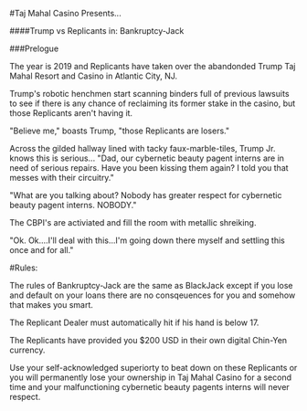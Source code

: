 #Taj Mahal Casino Presents...

####Trump vs Replicants in: Bankruptcy-Jack

###Prelogue 

The year is 2019 and Replicants have taken over the abandonded Trump Taj Mahal Resort and Casino in Atlantic City, NJ.

Trump's robotic henchmen start scanning binders full of previous lawsuits to see if there is any chance of reclaiming its former stake in the casino, but those Replicants aren't having it.

"Believe me," boasts Trump, "those Replicants are losers."

Across the gilded hallway lined with tacky faux-marble-tiles, Trump Jr. knows this is serious... "Dad, our cybernetic beauty pagent interns are in need of serious repairs. Have you been kissing them again? I told you that messes with their circuitry." 

"What are you talking about? Nobody has greater respect for cybernetic beauty pagent interns. NOBODY."

The CBPI's are activiated and fill the room with metallic shreiking.

"Ok. Ok....I'll deal with this...I'm going down there myself and settling this once and for all."

#Rules:

The rules of Bankruptcy-Jack are the same as BlackJack except if you lose and default on your loans there are no consqeuences for you and somehow that makes you smart.

The Replicant Dealer must automatically hit if his hand is below 17.

The Replicants have provided you $200 USD in their own digital Chin-Yen currency.

Use your self-acknowledged superiorty to beat down on these Replicants or you will permanently lose your ownership in Taj Mahal Casino for a second time and your malfunctioning cybernetic beauty pagents interns will never respect.
